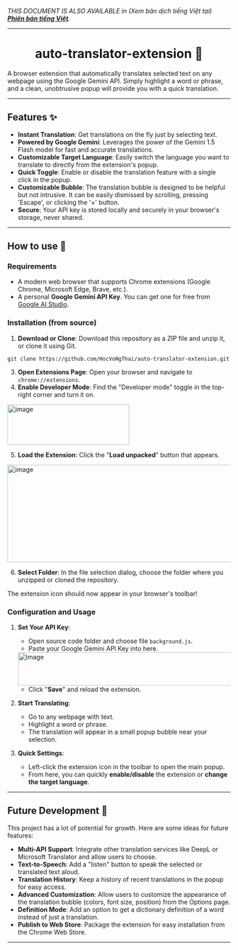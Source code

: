 _THIS DOCUMENT IS ALSO AVAILABLE in (Xem bản dịch tiếng Việt tại) [**Phiên bản tiếng Việt**](./README-VIE.md)._
<hr>
<div align = "center">
  
  # auto-translator-extension 📝

</div>
A browser extension that automatically translates selected text on any webpage using the Google Gemini API. Simply highlight a word or phrase, and a clean, unobtrusive popup will provide you with a quick translation.

---
## Features ✨
- **Instant Translation**: Get translations on the fly just by selecting text.
- **Powered by Google Gemini**: Leverages the power of the Gemini 1.5 Flash model for fast and accurate translations.
- **Customizable Target Language**: Easily switch the language you want to translate to directly from the extension's popup.
- **Quick Toggle**: Enable or disable the translation feature with a single click in the popup.
- **Customizable Bubble**: The translation bubble is designed to be helpful but not intrusive. It can be easily dismissed by scrolling, pressing 'Escape', or clicking the '×' button.
- **Secure**: Your API key is stored locally and securely in your browser's storage, never shared.

---
## How to use 🔧

### Requirements

- A modern web browser that supports Chrome extensions (Google Chrome, Microsoft Edge, Brave, etc.).
- A personal **Google Gemini API Key**. You can get one for free from [Google AI Studio](https://aistudio.google.com/app/apikey).

### Installation (from source)

1.  **Download or Clone**: Download this repository as a ZIP file and unzip it, or clone it using Git.
```
git clone https://github.com/HocVoNgThai/auto-translator-extension.git
```
3.  **Open Extensions Page**: Open your browser and navigate to `chrome://extensions`.
4.  **Enable Developer Mode**: Find the "Developer mode" toggle in the top-right corner and turn it on.
<img width="275" height="91" alt="image" src="https://github.com/user-attachments/assets/c8926036-884a-4422-80c1-bb19b1f0ba6f" />

5.  **Load the Extension**: Click the "**Load unpacked**" button that appears.
<img width="557" height="220" alt="image" src="https://github.com/user-attachments/assets/ed1cb4a9-2b3f-4fe1-ab7e-5d6cdd54a305" />

6.  **Select Folder**: In the file selection dialog, choose the folder where you unzipped or cloned the repository.

The extension icon should now appear in your browser's toolbar!

### Configuration and Usage

1.  **Set Your API Key**:
    - Open source code folder and choose file `background.js`.
    - Paste your Google Gemini API Key into here.
     <img width="555" height="75" alt="image" src="https://github.com/user-attachments/assets/ccfd3499-c348-4db3-bb69-a5cf7468dd71" />
     
    - Click "**Save**" and reload the extension.
3.  **Start Translating**:
    - Go to any webpage with text.
    - Highlight a word or phrase.
    - The translation will appear in a small popup bubble near your selection.
4.  **Quick Settings**:
    - Left-click the extension icon in the toolbar to open the main popup.
    - From here, you can quickly **enable/disable** the extension or **change the target language**.

---
## Future Development 🚀 

This project has a lot of potential for growth. Here are some ideas for future features:

- **Multi-API Support**: Integrate other translation services like DeepL or Microsoft Translator and allow users to choose.
- **Text-to-Speech**: Add a "listen" button to speak the selected or translated text aloud.
- **Translation History**: Keep a history of recent translations in the popup for easy access.
- **Advanced Customization**: Allow users to customize the appearance of the translation bubble (colors, font size, position) from the Options page.
- **Definition Mode**: Add an option to get a dictionary definition of a word instead of just a translation.
- **Publish to Web Store**: Package the extension for easy installation from the Chrome Web Store.

---

